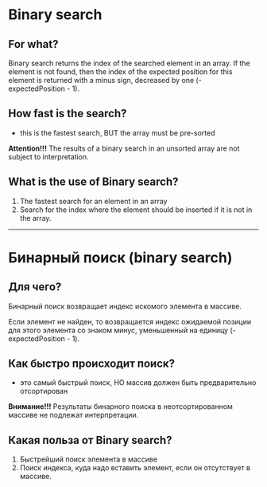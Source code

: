 # Binary search

## For what?
Binary search returns the index of the searched element in an array.
If the element is not found, then the index of the expected position for this element is returned with a minus sign,
decreased by one (- expectedPosition - 1).

## How fast is the search?
- this is the fastest search, BUT the array must be pre-sorted

**Attention!!!**
The results of a binary search in an unsorted array are not subject to interpretation.

## What is the use of Binary search?
1. The fastest search for an element in an array
2. Search for the index where the element should be inserted if it is not in the array.


----------------------------------------------

# Бинарный поиск (binary search)

## Для чего?
Бинарный поиск возвращает индекс искомого элемента в массиве.

Если элемент не найден, то возвращается индекс ожидаемой позиции для этого элемента со знаком минус,
уменьшенный на единицу (- expectedPosition - 1).

## Как быстро происходит поиск?
- это самый быстрый поиск, НО массив должен быть предварительно отсортирован

**Внимание!!!**
Результаты бинарного поиска в неотсортированном массиве не подлежат интерпретации.

## Какая польза от Binary search?
1. Быстрейший поиск элемента в массиве
2. Поиск индекса, куда надо вставить элемент, если он отсутствует в массиве.
